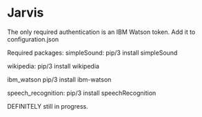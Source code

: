 # Jarvis
 The only required authentication is an IBM Watson token. Add it to configuration.json
 
 Required packages:
  simpleSound:
   pip/3 install simpleSound
   
  wikipedia:
   pip/3 install wikipedia
   
  ibm_watson
   pip/3 install ibm-watson
   
  
  speech_recognition:
   pip/3 install speechRecognition
  
 
 DEFINITELY still in progress.
